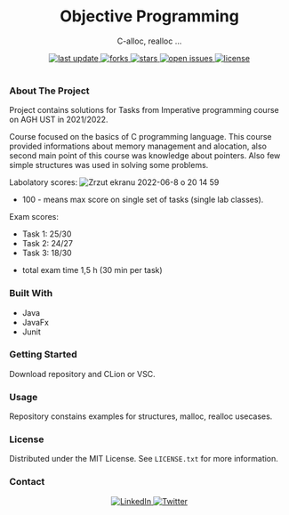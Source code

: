 <div align="center">
  
  <h1> Objective Programming </h1>
  <p> C-alloc, realloc ...  </p>
  
  <div>
    <a href="">
      <img src="https://img.shields.io/github/last-commit/psp515/ImperativeProgramming" alt="last update" />
    </a>
    <a href="https://github.com/psp515/ImperativeProgramming/network/members">
      <img src="https://img.shields.io/github/forks/psp515/ImperativeProgramming" alt="forks" />
    </a>
    <a href="https://github.com/psp515/ImperativeProgramming/stargazers">
      <img src="https://img.shields.io/github/stars/psp515/ImperativeProgramming" alt="stars" />
    </a>
    <a href="https://github.com/psp515/ImperativeProgramming/issues/">
      <img src="https://img.shields.io/github/issues/psp515/ImperativeProgramming" alt="open issues" />
    </a>
    <a href="https://github.com/psp515/ImperativeProgramming/blob/master/LICENSE">
      <img src="https://img.shields.io/github/license/psp515/ImperativeProgramming" alt="license" />
    </a>
  </div>
</div>  

<br/>

### About The Project

Project contains solutions for Tasks from Imperative programming course on AGH UST in 2021/2022.

Course focused on the basics of C programming language.
This course provided informations about memory management and alocation, also second main point of this course was knowledge about pointers. Also few simple structures was used in solving some problems.

Labolatory scores:
![Zrzut ekranu 2022-06-8 o 20 14 59](https://user-images.githubusercontent.com/69080157/172688013-22f08bfa-e2a4-4d3f-80b0-d50eb434bc06.png)

* 100 - means max score on single set of tasks (single lab classes).

Exam scores:
- Task 1: 25/30
- Task 2: 24/27
- Task 3: 18/30

* total exam time 1,5 h (30 min per task)


### Built With

* Java
* JavaFx
* Junit

### Getting Started

Download repository and CLion or VSC.

### Usage 

Repository constains examples for structures, malloc, realloc usecases.

### License

Distributed under the MIT License. See `LICENSE.txt` for more information.

### Contact

<div align="center">
  <a href="https://www.linkedin.com/in/lukasz-psp515-kolber/">
    <img src="https://img.shields.io/badge/LinkedIn-0077B5?style=for-the-badge&logo=linkedin&logoColor=white" alt="LinkedIn" />
  </a>
  <a href="https://twitter.com/psp515">
    <img src="https://img.shields.io/badge/Twitter-1DA1F2?style=for-the-badge&logo=twitter&logoColor=white" alt="Twitter" />
  </a>
</div>



